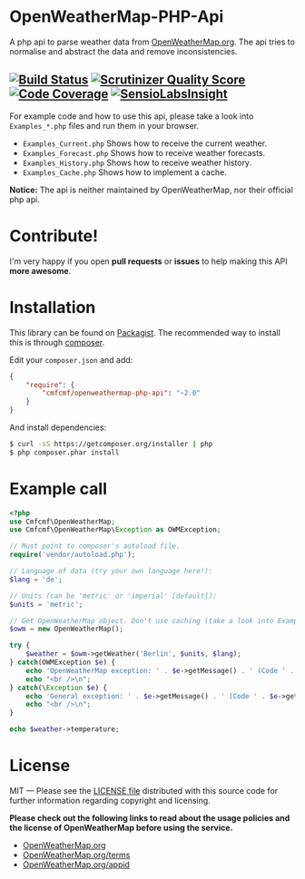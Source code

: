 OpenWeatherMap-PHP-Api
======================
A php api to parse weather data from [OpenWeatherMap.org](http://www.OpenWeatherMap.org). 
The api tries to normalise and abstract the data and remove inconsistencies.

[![Build Status](https://travis-ci.org/cmfcmf/OpenWeatherMap-PHP-Api.png?branch=master)](https://travis-ci.org/cmfcmf/OpenWeatherMap-PHP-Api)
[![Scrutinizer Quality Score](https://scrutinizer-ci.com/g/cmfcmf/OpenWeatherMap-PHP-Api/badges/quality-score.png?s=f31ca08aa8896416cf162403d34362f0a5da0966)](https://scrutinizer-ci.com/g/cmfcmf/OpenWeatherMap-PHP-Api/)
[![Code Coverage](https://scrutinizer-ci.com/g/cmfcmf/OpenWeatherMap-PHP-Api/badges/coverage.png?b=master)](https://scrutinizer-ci.com/g/cmfcmf/OpenWeatherMap-PHP-Api/?branch=master)
[![SensioLabsInsight](https://insight.sensiolabs.com/projects/0addfb24-e2b4-4feb-848e-86b2078ca104/big.png)](https://insight.sensiolabs.com/projects/0addfb24-e2b4-4feb-848e-86b2078ca104)
-----------

For example code and how to use this api, please take a look into `Examples_*.php` files and run them in your browser.
- `Examples_Current.php` Shows how to receive the current weather.
- `Examples_Forecast.php` Shows how to receive weather forecasts.
- `Examples_History.php` Shows how to receive weather history.
- `Examples_Cache.php` Shows how to implement a cache.

**Notice:** The api is neither maintained by OpenWeatherMap, nor their official php api.

Contribute!
===========
I'm very happy if you open **pull requests** or **issues** to help making this API **more awesome**.

Installation
============
This library can be found on [Packagist](https://packagist.org/packages/cmfcmf/openweathermap-php-api).
The recommended way to install this is through [composer](http://getcomposer.org).

Edit your `composer.json` and add:

```json
{
    "require": {
        "cmfcmf/openweathermap-php-api": "~2.0"
    }
}
```

And install dependencies:

```bash
$ curl -sS https://getcomposer.org/installer | php
$ php composer.phar install
```


Example call
============
```php
<?php
use Cmfcmf\OpenWeatherMap;
use Cmfcmf\OpenWeatherMap\Exception as OWMException;

// Must point to composer's autoload file.
require('vendor/autoload.php');

// Language of data (try your own language here!):
$lang = 'de';

// Units (can be 'metric' or 'imperial' [default]):
$units = 'metric';

// Get OpenWeatherMap object. Don't use caching (take a look into Example_Cache.php to see how it works).
$owm = new OpenWeatherMap();

try {
    $weather = $owm->getWeather('Berlin', $units, $lang);
} catch(OWMException $e) {
    echo 'OpenWeatherMap exception: ' . $e->getMessage() . ' (Code ' . $e->getCode() . ').';
    echo "<br />\n";
} catch(\Exception $e) {
    echo 'General exception: ' . $e->getMessage() . ' (Code ' . $e->getCode() . ').';
    echo "<br />\n";
}

echo $weather->temperature;
```

License
=======
MIT — Please see the [LICENSE file](https://github.com/Cmfcmf/OpenWeatherMap-PHP-Api/blob/master/LICENSE) distributed with this source code for further information regarding copyright and licensing.

**Please check out the following links to read about the usage policies and the license of OpenWeatherMap before using the service.**
- [OpenWeatherMap.org](http://www.OpenWeatherMap.org)
- [OpenWeatherMap.org/terms](http://www.OpenWeatherMap.org/terms)
- [OpenWeatherMap.org/appid](http://www.OpenWeatherMap.org/appid)
